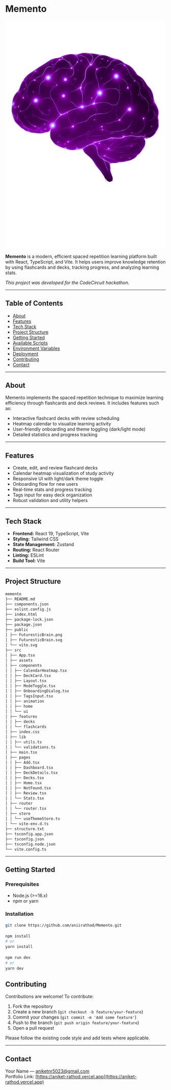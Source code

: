 # Memento

![Memento Logo](./public/FuturesticBrain.png)

**Memento** is a modern, efficient spaced repetition learning platform built with React, TypeScript, and Vite. It helps users improve knowledge retention by using flashcards and decks, tracking progress, and analyzing learning stats.

_This project was developed for the CodeCircuit hackathon._

---

## Table of Contents

- [About](#about)
- [Features](#features)
- [Tech Stack](#tech-stack)
- [Project Structure](#project-structure)
- [Getting Started](#getting-started)
- [Available Scripts](#available-scripts)
- [Environment Variables](#environment-variables)
- [Deployment](#deployment)
- [Contributing](#contributing)
- [Contact](#contact)

---

## About

Memento implements the spaced repetition technique to maximize learning efficiency through flashcards and deck reviews. It includes features such as:

- Interactive flashcard decks with review scheduling
- Heatmap calendar to visualize learning activity
- User-friendly onboarding and theme toggling (dark/light mode)
- Detailed statistics and progress tracking

---

## Features

- Create, edit, and review flashcard decks
- Calendar heatmap visualization of study activity
- Responsive UI with light/dark theme toggle
- Onboarding flow for new users
- Real-time stats and progress tracking
- Tags input for easy deck organization
- Robust validation and utility helpers

---

## Tech Stack

- **Frontend:** React 19, TypeScript, Vite
- **Styling:** Tailwind CSS
- **State Management:** Zustand
- **Routing:** React Router
- **Linting:** ESLint
- **Build Tool:** Vite

---

## Project Structure

```
memento
├── README.md
├── components.json
├── eslint.config.js
├── index.html
├── package-lock.json
├── package.json
├── public
│ ├── FuturesticBrain.png
│ ├── FuturesticBrain.svg
│ └── vite.svg
├── src
│ ├── App.tsx
│ ├── assets
│ ├── components
│ │ ├── CalendarHeatmap.tsx
│ │ ├── DeckCard.tsx
│ │ ├── Layout.tsx
│ │ ├── ModeToggle.tsx
│ │ ├── OnboardingDialog.tsx
│ │ ├── TagsInput.tsx
│ │ ├── animation
│ │ ├── home
│ │ └── ui
│ ├── features
│ │ ├── decks
│ │ └── flashcards
│ ├── index.css
│ ├── lib
│ │ ├── utils.ts
│ │ └── validations.ts
│ ├── main.tsx
│ ├── pages
│ │ ├── Add.tsx
│ │ ├── Dashboard.tsx
│ │ ├── DeckDetails.tsx
│ │ ├── Decks.tsx
│ │ ├── Home.tsx
│ │ ├── NotFound.tsx
│ │ ├── Review.tsx
│ │ └── Stats.tsx
│ ├── router
│ │ └── router.tsx
│ ├── store
│ │ └── useThemeStore.ts
│ └── vite-env.d.ts
├── structure.txt
├── tsconfig.app.json
├── tsconfig.json
├── tsconfig.node.json
└── vite.config.ts
```

---

## Getting Started

### Prerequisites

- Node.js (>=16.x)
- npm or yarn

### Installation

```bash
git clone https://github.com/aniirathod/Memento.git

npm install
# or
yarn install

npm run dev
# or
yarn dev
```

## Contributing

Contributions are welcome! To contribute:

1. Fork the repository
2. Create a new branch (`git checkout -b feature/your-feature`)
3. Commit your changes (`git commit -m 'Add some feature'`)
4. Push to the branch (`git push origin feature/your-feature`)
5. Open a pull request

Please follow the existing code style and add tests where applicable.

---

## Contact

Your Name — [aniketnr5023@gmail.com](mailto:aniketnr5023@gmail.com)  
Portfolio Link: [https://aniket-rathod.vercel.app](https://aniket-rathod.vercel.app)
